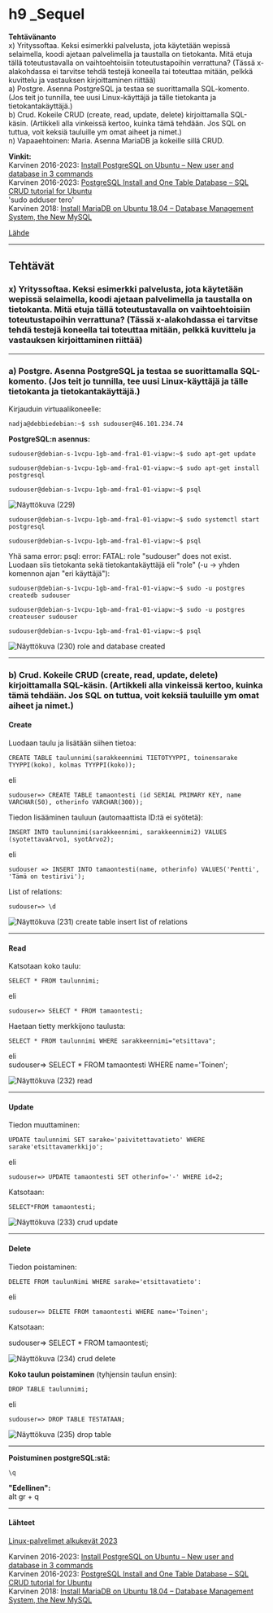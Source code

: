 
# h9 _Sequel  

**Tehtävänanto**  
x) Yrityssoftaa. Keksi esimerkki palvelusta, jota käytetään wepissä selaimella, koodi ajetaan palvelimella ja taustalla on tietokanta. Mitä etuja tällä toteutustavalla on vaihtoehtoisiin toteutustapoihin verrattuna? (Tässä x-alakohdassa ei tarvitse tehdä testejä koneella tai toteuttaa mitään, pelkkä kuvittelu ja vastauksen kirjoittaminen riittää)  
a) Postgre. Asenna PostgreSQL ja testaa se suorittamalla SQL-komento. (Jos teit jo tunnilla, tee uusi Linux-käyttäjä ja tälle tietokanta ja tietokantakäyttäjä.)  
b) Crud. Kokeile CRUD (create, read, update, delete) kirjoittamalla SQL-käsin. (Artikkeli alla vinkeissä kertoo, kuinka tämä tehdään. Jos SQL on tuttua, voit keksiä tauluille ym omat aiheet ja nimet.)  
n) Vapaaehtoinen: Maria. Asenna MariaDB ja kokeille sillä CRUD.  


**Vinkit:**  
Karvinen 2016-2023: [Install PostgreSQL on Ubuntu – New user and database in 3 commands](https://terokarvinen.com/2016/03/03/install-postgresql-on-ubuntu-new-user-and-database-in-3-commands/)  
Karvinen 2016-2023: [PostgreSQL Install and One Table Database – SQL CRUD tutorial for Ubuntu](https://terokarvinen.com/2016/03/05/postgresql-install-and-one-table-database-sql-crud-tutorial-for-ubuntu/)  
'sudo adduser tero'  
Karvinen 2018: [Install MariaDB on Ubuntu 18.04 – Database Management System, the New MySQL](https://terokarvinen.com/2018/09/20/install-mariadb-on-ubuntu-18-04-database-management-system-the-new-mysql/)  




[Lähde](https://terokarvinen.com/2023/linux-palvelimet-2023-alkukevat/)   


---
## Tehtävät  



### x) Yrityssoftaa. Keksi esimerkki palvelusta, jota käytetään wepissä selaimella, koodi ajetaan palvelimella ja taustalla on tietokanta. Mitä etuja tällä toteutustavalla on vaihtoehtoisiin toteutustapoihin verrattuna? (Tässä x-alakohdassa ei tarvitse tehdä testejä koneella tai toteuttaa mitään, pelkkä kuvittelu ja vastauksen kirjoittaminen riittää)  

---

### a) Postgre. Asenna PostgreSQL ja testaa se suorittamalla SQL-komento. (Jos teit jo tunnilla, tee uusi Linux-käyttäjä ja tälle tietokanta ja tietokantakäyttäjä.)   

Kirjauduin virtuaalikoneelle:  
 
    nadja@debbiedebian:~$ ssh sudouser@46.101.234.74  
 
 **PostgreSQL:n asennus:**    

    sudouser@debian-s-1vcpu-1gb-amd-fra1-01-viapw:~$ sudo apt-get update  

    sudouser@debian-s-1vcpu-1gb-amd-fra1-01-viapw:~$ sudo apt-get install postgresql  

    sudouser@debian-s-1vcpu-1gb-amd-fra1-01-viapw:~$ psql
    
![Näyttökuva (229)](https://user-images.githubusercontent.com/118609353/219135506-bf19a5fe-93a3-4007-8b25-65b72e07bf3c.png)  

    sudouser@debian-s-1vcpu-1gb-amd-fra1-01-viapw:~$ sudo systemctl start postgresql
    
    sudouser@debian-s-1vcpu-1gb-amd-fra1-01-viapw:~$ psql  
    
    
Yhä sama error: psql: error: FATAL:  role "sudouser" does not exist.  
Luodaan siis tietokanta sekä tietokantakäyttäjä eli "role" (-u -> yhden komennon ajan "eri käyttäjä"):  
    
    sudouser@debian-s-1vcpu-1gb-amd-fra1-01-viapw:~$ sudo -u postgres createdb sudouser  
    
    sudouser@debian-s-1vcpu-1gb-amd-fra1-01-viapw:~$ sudo -u postgres createuser sudouser  
    
    sudouser@debian-s-1vcpu-1gb-amd-fra1-01-viapw:~$ psql
  
![Näyttökuva (230) role and database created](https://user-images.githubusercontent.com/118609353/219138383-3f5032ee-4cea-46df-8d84-48cd7c09aaf1.png)



---

### b) Crud. Kokeile CRUD (create, read, update, delete) kirjoittamalla SQL-käsin. (Artikkeli alla vinkeissä kertoo, kuinka tämä tehdään. Jos SQL on tuttua, voit keksiä tauluille ym omat aiheet ja nimet.)  

#### Create  

Luodaan taulu ja lisätään siihen tietoa:  

    CREATE TABLE taulunnimi(sarakkeennimi TIETOTYYPPI, toinensarake TYYPPI(koko), kolmas TYYPPI(koko));  

eli 

    sudouser=> CREATE TABLE tamaontesti (id SERIAL PRIMARY KEY, name VARCHAR(50), otherinfo VARCHAR(300));  

Tiedon lisääminen tauluun (automaattista ID:tä ei syötetä):  

    INSERT INTO taulunnimi(sarakkeennimi, sarakkeennimi2) VALUES (syotettavaArvo1, syotArvo2);

eli 

    sudouser => INSERT INTO tamaontesti(name, otherinfo) VALUES('Pentti', 'Tämä on testirivi');  
    
List of relations:    

    sudouser=> \d  
    
![Näyttökuva (231) create table insert list of relations](https://user-images.githubusercontent.com/118609353/219152704-2623c9bc-d1dd-4ba9-945d-0b080adf0d19.png)  

---


#### Read  

Katsotaan koko taulu: 

    SELECT * FROM taulunnimi; 
    
eli 

    sudouser=> SELECT * FROM tamaontesti; 
    
Haetaan tietty merkkijono taulusta:  

    SELECT * FROM taulunnimi WHERE sarakkeennimi="etsittava";  
eli  
    sudouser=> SELECT * FROM tamaontesti WHERE name='Toinen';  
    
    
![Näyttökuva (232) read](https://user-images.githubusercontent.com/118609353/219156211-75a345d0-92a4-45eb-b1dd-e77fccd72d84.png)  

----

#### Update

Tiedon muuttaminen:  

    UPDATE taulunnimi SET sarake='paivitettavatieto' WHERE sarake'etsittavamerkkijo';  

eli 

    sudouser=> UPDATE tamaontesti SET otherinfo='-' WHERE id=2;
    
Katsotaan:  

    SELECT*FROM tamaontesti; 
    
![Näyttökuva (233) crud update](https://user-images.githubusercontent.com/118609353/219160304-7a2d70f0-23e4-4289-8c0d-783bbe940082.png)

---

#### Delete

Tiedon poistaminen:

    DELETE FROM taulunNimi WHERE sarake='etsittavatieto':
    
eli 

    sudouser=> DELETE FROM tamaontesti WHERE name='Toinen';
    
Katsotaan:  

  sudouser=> SELECT * FROM tamaontesti;  


![Näyttökuva (234) crud delete](https://user-images.githubusercontent.com/118609353/219163892-7294926a-4a84-4c62-a0b5-7f3a2604f17a.png)

**Koko taulun poistaminen** (tyhjensin taulun ensin):

    DROP TABLE taulunnimi;
    
eli 

    sudouser=> DROP TABLE TESTATAAN; 
    
![Näyttökuva (235) drop table](https://user-images.githubusercontent.com/118609353/219169005-a3437875-417c-46fc-9731-78a6caaa00bb.png)  

---

**Poistuminen postgreSQL:stä:**  

    \q 
    
**"Edellinen":**    
    alt gr + q
    
---

#### Lähteet  
  
[Linux-palvelimet alkukevät 2023](https://terokarvinen.com/2023/linux-palvelimet-2023-alkukevat/)  

Karvinen 2016-2023: [Install PostgreSQL on Ubuntu – New user and database in 3 commands](https://terokarvinen.com/2016/03/03/install-postgresql-on-ubuntu-new-user-and-database-in-3-commands/)  
Karvinen 2016-2023: [PostgreSQL Install and One Table Database – SQL CRUD tutorial for Ubuntu](https://terokarvinen.com/2016/03/05/postgresql-install-and-one-table-database-sql-crud-tutorial-for-ubuntu/)  
Karvinen 2018: [Install MariaDB on Ubuntu 18.04 – Database Management System, the New MySQL](https://terokarvinen.com/2018/09/20/install-mariadb-on-ubuntu-18-04-database-management-system-the-new-mysql/)  


<!--- 
---
--->











